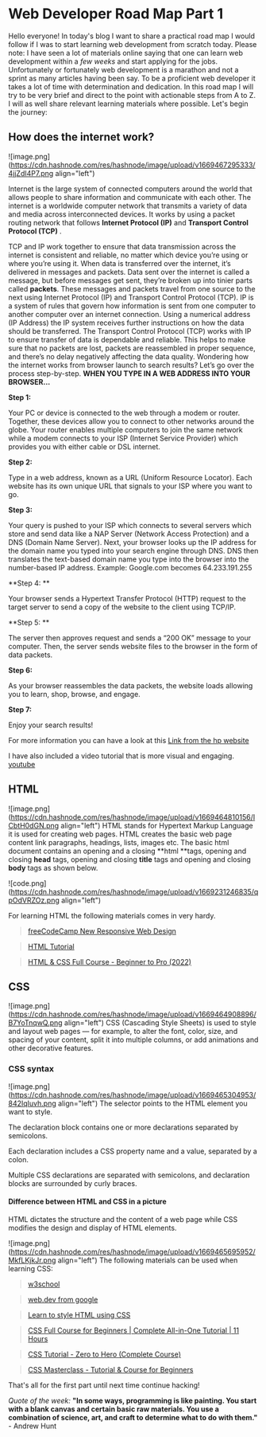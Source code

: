 # Web Developer Road Map Part 1

Hello everyone! In today's blog I want to share a practical road map I would follow if I was to start learning web development from scratch today.
Please note: I have seen a lot of materials online saying that one can learn web development within a *few weeks* and start applying for the jobs. Unfortunately or fortunately web development is a marathon and not a sprint as many articles having been say. To be a proficient web developer it takes a lot of time with determination and dedication. In this road map I will try to be very brief and direct to the point with actionable steps from A to Z. I will as well share relevant learning materials where possible. Let's begin the journey:

## How does the internet work?


![image.png](https://cdn.hashnode.com/res/hashnode/image/upload/v1669467295333/4jjZdI4P7.png align="left")

Internet is the large system of connected computers around the world that allows people to share information and communicate with each other.
The internet is a worldwide computer network that transmits a variety of data and media across interconnected devices. It works by using a packet routing network that follows **Internet Protocol (IP)** and **Transport Control Protocol (TCP)** .

TCP and IP work together to ensure that data transmission across the internet is consistent and reliable, no matter which device you’re using or where you’re using it.
When data is transferred over the internet, it’s delivered in messages and packets. Data sent over the internet is called a message, but before messages get sent, they’re broken up into tinier parts called **packets**.
These messages and packets travel from one source to the next using Internet Protocol (IP) and Transport Control Protocol (TCP). IP is a system of rules that govern how information is sent from one computer to another computer over an internet connection.
Using a numerical address (IP Address) the IP system receives further instructions on how the data should be transferred.
The Transport Control Protocol (TCP) works with IP to ensure transfer of data is dependable and reliable. This helps to make sure that no packets are lost, packets are reassembled in proper sequence, and there’s no delay negatively affecting the data quality.
Wondering how the internet works from browser launch to search results? Let’s go over the process step-by-step.
**WHEN YOU TYPE IN A WEB ADDRESS INTO YOUR BROWSER...**

**Step 1:** 

Your PC or device is connected to the web through a modem or router. Together, these devices allow you to connect to other networks around the globe. Your router enables multiple computers to join the same network while a modem connects to your ISP (Internet Service Provider) which provides you with either cable or DSL internet.

**Step 2:** 

Type in a web address, known as a URL (Uniform Resource Locator). Each website has its own unique URL that signals to your ISP where you want to go.

**Step 3:** 

Your query is pushed to your ISP which connects to several servers which store and send data like a NAP Server (Network Access Protection) and a DNS (Domain Name Server). Next, your browser looks up the IP address for the domain name you typed into your search engine through DNS. DNS then translates the text-based domain name you type into the browser into the number-based IP address.
Example: Google.com becomes 64.233.191.255

**Step 4: **

Your browser sends a Hypertext Transfer Protocol (HTTP) request to the target server to send a copy of the website to the client using TCP/IP.

  **Step 5: **

The server then approves request and sends a “200 OK” message to your computer. Then, the server sends website files to the browser in the form of data packets.

**Step 6:** 

As your browser reassembles the data packets, the website loads allowing you to learn, shop, browse, and engage.

**Step 7:** 

Enjoy your search results!

For more information you can have a look at this [Link from the hp website](https://www.hp.com/us-en/shop/tech-takes/how-does-the-internet-work#:~:text=It%20works%20by%20using%20a,where%20you're%20using%20it.)

I have also included a video tutorial that is more visual and engaging.  [youtube](https://youtu.be/x3c1ih2NJEg)

## HTML

![image.png](https://cdn.hashnode.com/res/hashnode/image/upload/v1669464810156/ICbtH0dGN.png align="left")
HTML stands for Hypertext Markup Language it is used for creating web pages. HTML creates the basic web page content link paragraphs, headings, lists, images etc.
The basic html document contains an opening and a closing **html **tags, opening and closing **head** tags, opening and closing **title** tags and opening and closing **body** tags as shown below.


![code.png](https://cdn.hashnode.com/res/hashnode/image/upload/v1669231246835/qpOdVRZOz.png align="left")

For learning HTML the following materials comes in very hardy.
> [freeCodeCamp New Responsive Web Design](https://www.freecodecamp.org/learn/2022/responsive-web-design/)

> [HTML Tutorial](https://www.w3schools.com/html/default.asp)

> [HTML & CSS Full Course - Beginner to Pro (2022)](https://youtu.be/G3e-cpL7ofc)

## CSS

![image.png](https://cdn.hashnode.com/res/hashnode/image/upload/v1669464908896/B7YoTnqwQ.png align="left")
CSS (Cascading Style Sheets) is used to style and layout web pages — for example, to alter the font, color, size, and spacing of your content, split it into multiple columns, or add animations and other decorative features.

### CSS syntax

![image.png](https://cdn.hashnode.com/res/hashnode/image/upload/v1669465304953/842IqIuvh.png align="left")
The selector points to the HTML element you want to style.

The declaration block contains one or more declarations separated by semicolons.

Each declaration includes a CSS property name and a value, separated by a colon.

Multiple CSS declarations are separated with semicolons, and declaration blocks are surrounded by curly braces.
#### Difference between HTML and CSS in a picture
HTML dictates the structure and the content of a web page while CSS modifies the design and display of HTML elements.

![image.png](https://cdn.hashnode.com/res/hashnode/image/upload/v1669465695952/MkfLKjkJr.png align="left")
The following materials can be used when learning CSS:
> [w3school](https://www.w3schools.com/css/default.asp)

> [web.dev from google](https://web.dev/learn/css/)

> [Learn to style HTML using CSS](https://developer.mozilla.org/en-US/docs/Learn/CSS)

> [CSS Full Course for Beginners | Complete All-in-One Tutorial | 11 Hours](https://youtu.be/n4R2E7O-Ngo)

> [CSS Tutorial - Zero to Hero (Complete Course)](https://youtu.be/1Rs2ND1ryYc)

> [CSS Masterclass - Tutorial & Course for Beginners](https://youtu.be/FqmB-Zj2-PA)

That's all for the first part until next time continue hacking!

*Quote of the week:* **"In some ways, programming is like painting. You start with a blank canvas and certain basic raw materials. You use a combination of science, art, and craft to determine what to do with them."** - Andrew Hunt



